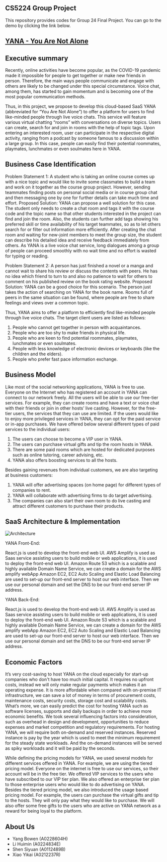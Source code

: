 ## CS5224 Group Project

This repository provides codes for Group 24 Final Project.
You can go to the demo by clicking the link below.

## [YANA - You Are Not Alone](https://yana.sora.so/) 

## Executive summary

Recently, online activities have become popular, as the COVID-19 pandemic made it impossible for people to get together or make new friends in person. Therefore, the main ways people communicate and engage with others are likely to be changed under this special circumstance. Voice chat, among them, has started to gain momentum and is becoming one of the most popular communication methods. 

Thus, in this project, we propose to develop this cloud-based SaaS YANA (abbreviated for “You Are Not Alone”) to offer a platform for users to find like-minded people through live voice chats. This service will feature various virtual chatting “rooms” with conversations on diverse topics. Users can create, search for and join in rooms with the help of topic tags. Upon entering an interested room, user can participate in the respective digital activity, ranging from a podcast by someone famous to a discussion within a large group. In this case, people can easily find their potential roommates, playmates, lunchmates or even soulmates here in YANA.

## Business Case Identification

Problem Statement 1: A student who is taking an online course comes up with a nice topic and would like to invite some classmates to build a team and work on it together as the course group project. However, sending teammates finding posts on personal social media or in course group chat and then messaging one by one for further details can take much time and effort. 
Proposed Solution: YANA can propose a well solution for this case. The student only needs to create a chat room and tags it with the course code and the topic name so that other students interested in the project can find and join the room. Also, the students can further add tags showing his preferred skill or time availability of his target teammates, so as to let others search for or filter out information more efficiently. After creating the chat room and waiting for new-joint members to meet the group size, the student can describe his detailed idea and receive feedback immediately from others. As YANA is a live voice chat service, long dialogues among a group of people can proceed smoothly with no wait time and no effort is wasted for typing or reading.

Problem Statement 2: A person has just finished a novel or a manga and cannot wait to share his review or discuss the contents with peers. He has no idea which friend to turn to and also no patience to wait for others to comment on his published review on the book rating website. 
Proposed Solution: YANA can be a good choice for this scenario. The person just takes the action of searching on YANA for the book name. Rooms full of peers in the same situation can be found, where people are free to share feelings and views over a common topic. 

Thus, YANA aims to offer a platform to efficiently find like-minded people through live voice chats. The target client users are listed as follows:

1. People who cannot get together in person with acquaintances.
2. People who are too shy to make friends in physical life.
3. People who are keen to find potential roommates, playmates, lunchmates or even soulmates.
4. People with less knowledge of electronic devices or keyboards (like the children and the elders).
5. People who prefer fast pace information exchange.

## Business Model

Like most of the social networking applications, YANA is free to use. Everyone on the Internet who has registered an account in YANA can connect to our network freely. All the users will be able to use our free-tier services. For example, they can create rooms and have a text or voice chat with their friends or join in other hosts’ live casting. However, for the free-tier users, the services that they can use are limited. If the users would like to enjoy more privileged services in YANA, they can opt for the paid service or in-app purchases. We have offered below several different types of paid services to the individual users:

1. The users can choose to become a VIP user in YANA.
2. The users can purchase virtual gifts and tip the room hosts in YANA. 
3. There are some paid rooms which are hosted for dedicated purposes such as online tutoring, career advising, etc.
4. YANA also offers boosting services to all the hosts.

Besides gaining revenues from individual customers, we are also targeting at business customers:

1. YANA will offer advertising spaces (on home page) for different types of companies to rent.
2. YANA will collaborate with advertising firms to do target advertising.
3. The companies can also start their own room to do live casting and attract different customers to purchase their products.

## SaaS Architecture & Implementation

![Architecture](https://user-images.githubusercontent.com/62169579/114296237-c693f500-9adc-11eb-97a1-0ad02640dfb6.jpg)

YANA Front-End:

React.js is used to develop the front-end web UI. AWS Amplify is used as Saas service assisting users to build mobile or web applications, it is used to deploy the front-end web UI. Amazon Route 53 which is a scalable and highly available Domain Name Service, we can create a domain for the AWS amplify webApp
Amazon EC2, EC2 Auto Scaling and Elastic Load Balancing are used to set-up our front-end server to host our web interface. Then we use our personal domain and set the DNS to be our front-end server IP address.

YANA Back-End:

React.js is used to develop the front-end web UI. AWS Amplify is used as Saas service assisting users to build mobile or web applications, it is used to deploy the front-end web UI. Amazon Route 53 which is a scalable and highly available Domain Name Service, we can create a domain for the AWS amplify webApp
Amazon EC2, EC2 Auto Scaling and Elastic Load Balancing are used to set-up our front-end server to host our web interface. Then we use our personal domain and set the DNS to be our front-end server IP address.

## Economic Factors

It’s very cost-saving to host YANA on the cloud especially for start-up companies who don't have too much initial capital. It requires no upfront costs, instead we will only make regular payments which makes it an operating expense. It is more affordable when compared with on-premise IT infrastructure, we can save a lot of money in terms of procurement costs, maintenance costs, security costs, storage cost and scalability costs. What’s more, we can easily predict the cost for hosting YANA such as software licenses, supports and daily backups in order to achieve more economic benefits. We took several influencing factors into consideration, such as overhead in design and development, opportunities to reduce expenses and market competition and regulatory requirements. For hosting YANA, we will require both on-demand and reserved instances. Reserved instance is pay by the year which is used to meet the minimum requirement for the steady state workloads. And the on-demand instances will be served as spiky workloads and it will be paid by the seconds.

While defining the pricing models for YANA, we used several models for different services offered in YANA. For example, we are using the tiered pricing model. Everyone on the internet is free to use our services, so their account will be in the free tier. We offered VIP services to the users who have subscribed to our VIP tier plan. We also offered an enterprise tier plan to those enterprise users who would like to do advertising on YANA. Besides the tiered pricing model, we also introduced the usage based pricing model. For example, the users can purchase the virtual gifts and tip to the hosts. They will only pay what they would like to purchase. We will also offer some free gifts to the users who are active on YANA network as a reward for being loyal to the platform.

## About Us

- Yang Bowen (A0228604H)
- Li Huimin (A0224834E)
- Shen Siyuan (A0112489B)
- Xiao Yikai (A0212237R)


